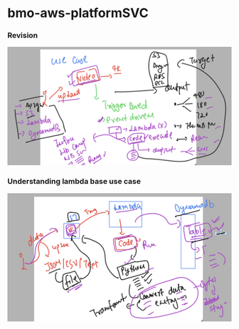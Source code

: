 # bmo-aws-platformSVC

### Revision 

<img src="rev1.png">

### Understanding lambda base use case 

<img src="use1.png">

